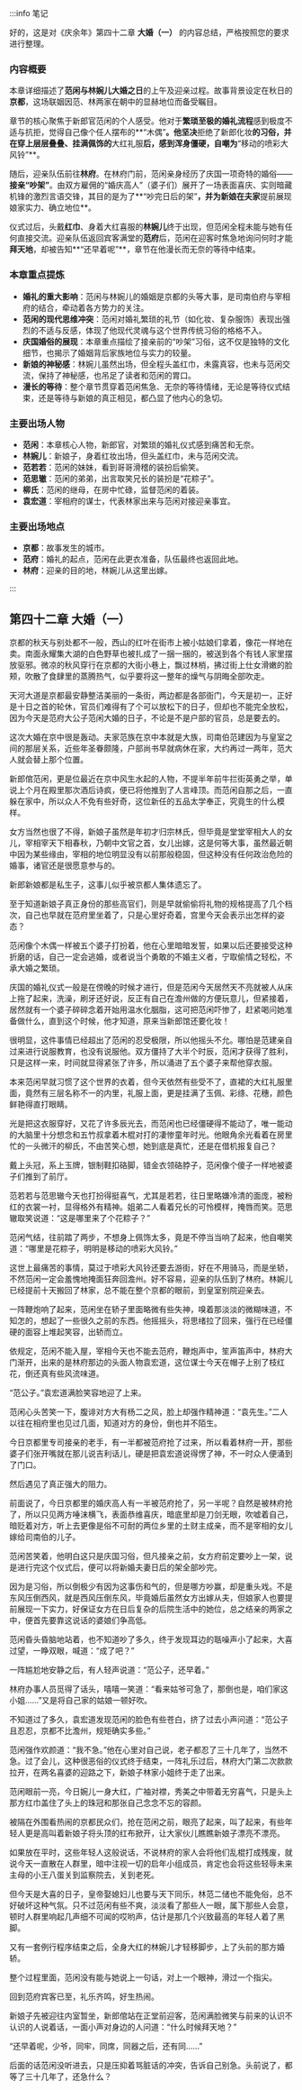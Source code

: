:::info 笔记

好的，这是对《庆余年》第四十二章 **大婚（一）** 的内容总结，严格按照您的要求进行整理。

### 内容概要

本章详细描述了**范闲与林婉儿大婚之日**的上午及迎亲过程。故事背景设定在秋日的**京都**，这场联姻因范、林两家在朝中的显赫地位而备受瞩目。

章节的核心聚焦于新郎官范闲的个人感受。他对于**繁琐至极的婚礼流程**感到极度不适与抗拒，觉得自己像个任人摆布的**“木偶”**。他坚决**拒绝了新郎化妆**的习俗，并在穿上层层叠叠、挂满佩饰的**大红礼服**后，感到浑身僵硬，自嘲为**“移动的喷彩大风铃”**。

随后，迎亲队伍前往**林府**。在林府门前，范闲亲身经历了庆国一项奇特的婚俗——**接亲“吵架”**。由双方雇佣的“婚庆高人”（婆子们）展开了一场表面喜庆、实则暗藏机锋的激烈言语交锋，其目的是为了**“吵完日后的架”**，并为新娘在夫家**提前展现娘家实力、确立地位**。

仪式过后，头戴**红巾**、身着大红喜服的**林婉儿**终于出现，但范闲全程未能与她有任何直接交流。迎亲队伍返回宾客满堂的**范府**后，范闲在迎客时焦急地询问何时才能**拜天地**，却被告知**“还早着呢”**，章节在他漫长而无奈的等待中结束。

### 本章重点提炼

*   **婚礼的重大影响**：范闲与林婉儿的婚姻是京都的头等大事，是司南伯府与宰相府的结合，牵动着各方势力的关注。
*   **范闲的现代思维冲突**：范闲对婚礼繁琐的礼节（如化妆、复杂服饰）表现出强烈的不适与反感，体现了他现代灵魂与这个世界传统习俗的格格不入。
*   **庆国婚俗的展现**：本章重点描绘了接亲前的“吵架”习俗，这不仅是独特的文化细节，也揭示了婚姻背后家族地位与实力的较量。
*   **新娘的神秘感**：林婉儿虽然出场，但全程头盖红巾，未露真容，也未与范闲交流，保持了神秘感，也吊足了读者和范闲的胃口。
*   **漫长的等待**：整个章节贯穿着范闲焦急、无奈的等待情绪，无论是等待仪式结束，还是等待与新娘的真正相见，都凸显了他内心的急切。

### 主要出场人物

*   **范闲**：本章核心人物，新郎官，对繁琐的婚礼仪式感到痛苦和无奈。
*   **林婉儿**：新娘子，身着红妆出场，但头盖红巾，未与范闲交流。
*   **范若若**：范闲的妹妹，看到哥哥滑稽的装扮后偷笑。
*   **范思辙**：范闲的弟弟，出言取笑兄长的装扮是“花粽子”。
*   **柳氏**：范闲的继母，在房中忙碌，监督范闲的着装。
*   **袁宏道**：宰相府的谋士，代表林家出来与范闲对接迎亲事宜。

### 主要出场地点

*   **京都**：故事发生的城市。
*   **范府**：婚礼的起点，范闲在此更衣准备，队伍最终也返回此地。
*   **林府**：迎亲的目的地，林婉儿从这里出嫁。

:::

## 第四十二章 **大婚（一）**

京都的秋天与别处都不一般，西山的红叶在街市上被小姑娘们拿着，像花一样地在卖。南面永耀集大湖的白色野草也被扎成了一捆一捆的，被送到各个有钱人家里摆放驱邪。微凉的秋风穿行在京都的大街小巷上，飘过林梢，拂过街上仕女滑嫩的脸颊，吹散了食肆里的蒸腾热气，似乎要将这一整年的燥气与阴晦全部吹走。

天河大道是京都最安静整洁美丽的一条街，两边都是各部衙门，今天是初一，正好是十日之首的轮休，官员们难得有了个可以放松下的日子，但却也不能完全放松，因为今天是范府大公子范闲大婚的日子，不论是不是户部的官员，总是要去的。

这次大婚在京中很是轰动。夫家范族在京中本就是大族，司南伯范建因为与皇室之间的那层关系，近些年圣眷颇隆，户部尚书早就病休在家，大约再过一两年，范大人就会替上那个位置。

新郎倌范闲，更是位最近在京中风生水起的人物，不提半年前牛拦街英勇之举，单说上个月在殿里那次酒后诗疯，便已将他推到了人言峰顶。而范闲自那之后，一直躲在家中，所以众人不免有些好奇，这位新任的五品太学奉正，究竟生的什么模样。

女方当然也很了不得，新娘子虽然是年初才归宗林氏，但毕竟是堂堂宰相大人的女儿，宰相宰天下相春秋，乃朝中文官之首，女儿出嫁，这是何等大事，虽然最近朝中因为某些缘由，宰相的地位明显没有以前那般稳固，但这种没有任何政治危险的婚事，诸官还是很愿意参与的。

新郎新娘都是私生子，这事儿似乎被京都人集体遗忘了。

至于知道新娘子真正身份的那些高官们，则是早就偷偷将礼物的规格提高了几个档次，自己也早就在范府里坐着了，只是心里好奇着，宫里今天会表示出怎样的姿态？

范闲像个木偶一样被五个婆子打扮着，他在心里暗暗发誓，如果以后还要接受这种折磨的话，自己一定会逃婚，或者说当个勇敢的不婚主义者，宁取偷情之轻松，不承大婚之繁琐。

庆国的婚礼仪式一般是在傍晚的时候才进行，但是范闲今天居然天不亮就被人从床上拖了起来，洗澡，刷牙还好说，反正有自己在澹州做的方便玩意儿，但紧接着，居然就有一个婆子碎碎念着开始用温水化胭脂，这可把范闲吓惨了，赶紧喝问她准备做什么，直到这个时候，他才知道，原来当新郎馆还要化妆！

很明显，这件事情已经超出了范闲的忍受极限，所以他摇头不允。哪怕是范建亲自过来进行说服教育，也没有说服他。双方僵持了大半个时辰，范闲才获得了胜利，只是这样一来，时间就显得紧张了许多，所以涌进了五个婆子来帮他穿衣服。

本来范闲早就习惯了这个世界的衣着，但今天依然有些受不了，直裙的大红礼服里面，竟然有三层名称不一的内里，礼服上面，更是挂满了玉佩、彩绦、花穗，颜色鲜艳得直打眼睛。

光是把这衣服穿好，又花了许多辰光去，而范闲也已经僵硬得不能动了，唯一能动的大脑里十分想念和五竹叔拿着木棍对打的凄惨童年时光。他眼角余光看着在房里忙的一头微汗的柳氏，不由苦笑心想，她到底是真忙，还是在借机报复自己？

戴上头冠，系上玉牌，银制鞋扣硌脚，错金衣领硌脖子，范闲像个傻子一样地被婆子们推到了前厅。

范若若与范思辙今天也打扮得挺喜气，尤其是若若，往日里略嫌冷清的面庞，被粉红的衣裳一衬，显得格外有精神。姐弟二人看着兄长的可怜模样，掩唇而笑。范思辙取笑说道：“这是哪里来了个花粽子？”

范闲气结，往前踏了两步，不想身上佩饰太多，竟是不停当当响了起来，他自嘲笑道：“哪里是花粽子，明明是移动的喷彩大风铃。”

这世上最痛苦的事情，莫过于喷彩大风铃还要去游街，好在不用骑马，而是坐轿，不然范闲一定会羞愧地掩面狂奔回澹州。好不容易，迎亲的队伍到了林府。林婉儿已经提前十天搬回了林家，总不能在整个京都的眼前，到皇室别院迎亲去。

一阵鞭炮响了起来，范闲坐在轿子里面略微有些失神，嗅着那淡淡的微糊味道，不知怎的，想起了一些很久之前的东西。他摇摇头，将思绪拉了回来，强行在已经僵硬的面容上堆起笑容，出轿而立。

依规定，范闲不能入屋，宰相今天也不能去范府，鞭炮声中，笙声笛声中，林府大门渐开，出来的是林府那边的头面人物袁宏道，这位谋士今天在帽子上别了枝红花，倒还真有些风流味道。

“范公子。”袁宏道满脸笑容地迎了上来。

范闲心头苦笑一下，腹诽对方大有杨二之风，脸上却强作精神道：“袁先生。”二人以往在相府里也见过几面，知道对方的身份，倒也并不陌生。

今日京都里专司接亲的老手，有一半都被范府抢了过来，所以看着林府一开，那些婆子们张开嘴就在那儿说吉利话儿，硬是把袁宏道说得愣了神，不一时众人便涌到了门口。

然后遇见了真正强大的阻力。

前面说了，今日京都里的婚庆高人有一半被范府抢了，另一半呢？自然是被林府抢了，所以只见两方唾沫横飞，表面恭维喜庆，暗底里却是刀剑无眼，吹嘘着自己，暗贬着对方，听上去更像是俗不可耐的两位乡里的土财主成亲，而不是宰相的女儿嫁给司南伯的儿子。

范闲苦笑着，他明白这只是庆国习俗，但凡接亲之前，女方府前定要吵上一架，说是进行完这个仪式后，便可以将新婚夫妻日后的架全部吵完。

因为是习俗，所以倒极少有因为这事伤和气的，但是哪方吵赢，却是重头戏。不是东风压倒西风，就是西风压倒东风，毕竟婚后虽然女方出嫁从夫，但娘家人也要提前展现一下实力，好保证女方在日后复杂的后院生活中的她位，总之结亲的两家之中，便首先要靠这说话的婆娘们争高低。

范闲昏头昏脑地站着，也不知道吵了多久，终于发现耳边的聒噪声小了起来，大喜过望，一睁双眼，喊道：“成了吧？”

一阵尴尬地安静之后，有人轻声说道：“范公子，还早着。”

林府办事人员觅得了话头，嘻嘻一笑道：“看来姑爷可急了，那倒也是，咱们家这小姐……”又是将自己家的姑娘一顿好吹。

不知道过了多久，袁宏道发现范闲的脸色有些苍白，挤了过去小声问道：“范公子且忍忍，京都不比澹州，规矩确实多些。”

范闲强作欢颜道：“我不急。”他在心里对自己说，老子都忍了三十几年了，当然不急。过了会儿，这种很恶俗的仪式终于结束，一阵礼乐过后，林府大门第二次款款拉开，在两名喜婆的迎路之下，新娘子林家小姐终于走了出来。

范闲眼前一亮，今日婉儿一身大红，广袖对襟，秀美之中带着无穷喜气，只是头上那方红巾盖住了头上的珠冠和那张自己念念不忘的容颜。

被隔在外围看热闹的京都民众们，抢在范闲之前，眼亮了起来，叫了起来，有些年轻人更是高叫着新娘子将头顶的红布掀开，让大家伙儿瞧瞧新娘子漂亮不漂亮。

如果放在平时，这些年轻人这般说话，不说林府的家人会将他们乱棍打成残废，就说今天一直散在人群里，暗中注视一切的启年小组成员，肯定也会将这些轻辱未来主母的小王八蛋关到监察院去，关到老死。

但今天是大喜的日子，皇帝娶媳妇儿也要与天下同乐，林范二储也不能免俗，总不好破坏这种气氛。只不过范闲有些不爽，淡淡看了那些人一眼，属下那些人会意，顿时人群里响起几声细不可闻的哎哟声，估计是那几个兴致最高的年轻人着了黑脚。

又有一套例行程序结束之后，全身大红的林婉儿才轻移脚步，上了头前的那方婚轿。

整个过程里面，范闲没有能与她说上一句话，对上一个眼神，滑过一个指尖。

回到范府宾客已至，礼乐齐鸣，好生热闹。

新娘子先被迎往内室暂坐，新郎倌站在正堂前迎客，范闲满脸微笑与前来的认识不认识的人说着话，一面小声对身边的人问道：“什么时候拜天地？”

“还早着呢，少爷，同牢，同席，同器之后，还有同……”

后面的话范闲没听进去，只是压抑着骂脏话的冲突，告诉自己别急。头前说了，都等了三十几年了，还急什么？

